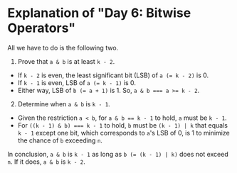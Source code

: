 # Explanation of "Day 6: Bitwise Operators"
All we have to do is the following two.
1. Prove that `a & b` is at least `k - 2`.
  * If `k - 2` is even, the least significant bit (LSB) of `a (= k - 2)` is 0.
  * If `k - 1` is even, LSB of `a (= k - 1)` is 0.
  * Either way, LSB of `b (= a + 1)` is 1. So, `a & b === a >= k - 2`.
2. Determine when `a & b` is `k - 1`.
  * Given the restriction `a < b`, for `a & b == k - 1` to hold, `a` must be `k - 1`.
  * For `((k - 1) & b) === k - 1` to hold, `b` must be `(k - 1) | k` that equals `k - 1` except one bit, which corresponds to `a`'s LSB of 0, is 1 to minimize the chance of `b` exceeding `n`.

In conclusion, `a & b` is `k - 1` as long as `b (= (k - 1) | k)` does not exceed `n`. If it does, `a & b` is `k - 2`.
